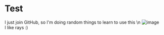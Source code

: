# Test
I just join GitHub, so I'm doing random things to learn to use this 
\n
![image](https://github.com/user-attachments/assets/0ea9a27c-ad1a-49a4-b3d8-985418a695d2)
I like rays :)
